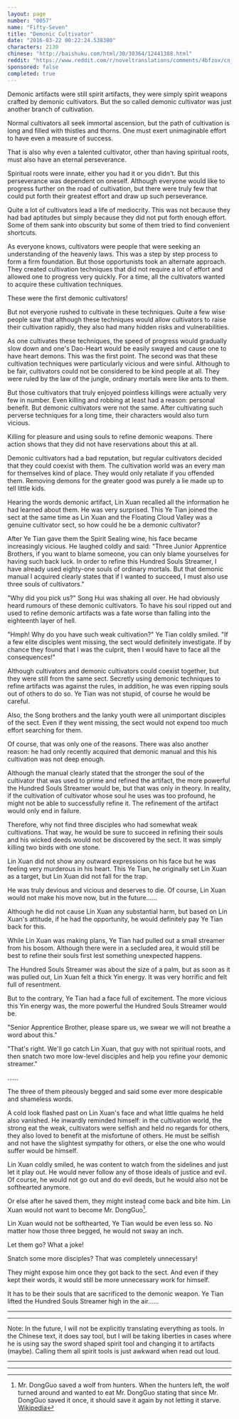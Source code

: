 ```yaml
---
layout: page
number: "0057"
name: "Fifty-Seven"
title: "Demonic Cultivator"
date: "2016-03-22 00:22:24.538380"
characters: 2130
chinese: "http://baishuku.com/html/30/30364/12441388.html"
reddit: "https://www.reddit.com/r/noveltranslations/comments/4bfzox/cn_tempered_immortal_chapter_0057/"
sponsored: false
completed: true
---
```


Demonic artifacts were still spirit artifacts, they were simply spirit weapons crafted by demonic cultivators. But the so called demonic cultivator was just another branch of cultivation.

Normal cultivators all seek immortal ascension, but the path of cultivation is long and filled with thistles and thorns. One must exert unimaginable effort to have even a measure of success.

That is also why even a talented cultivator, other than having spiritual roots, must also have an eternal perseverance.

Spiritual roots were innate, either you had it or you didn't. But this perseverance was dependent on oneself. Although everyone would like to progress further on the road of cultivation, but there were truly few that could put forth their greatest effort and draw up such perseverance.

Quite a lot of cultivators lead a life of mediocrity. This was not because they had bad aptitudes but simply because they did not put forth enough effort. Some of them sank into obscurity but some of them tried to find convenient shortcuts.

As everyone knows, cultivators were people that were seeking an understanding of the heavenly laws. This was a step by step process to form a firm foundation. But those opportunists took an alternate approach. They created cultivation techniques that did not require a lot of effort and allowed one to progress very quickly. For a time, all the cultivators wanted to acquire these cultivation techniques.

These were the first demonic cultivators!

But not everyone rushed to cultivate in these techniques. Quite a few wise people saw that although these techniques would allow cultivators to raise their cultivation rapidly, they also had many hidden risks and vulnerabilities.

As one cultivates these techniques, the speed of progress would gradually slow down and one's Dao-Heart would be easily swayed and cause one to have heart demons. This was the first point. The second was that these cultivation techniques were particularly vicious and were sinful. Although to be fair, cultivators could not be considered to be kind people at all. They were ruled by the law of the jungle, ordinary mortals were like ants to them.

But those cultivators that truly enjoyed pointless killings were actually very few in number. Even killing and robbing at least had a reason: personal benefit. But demonic cultivators were not the same. After cultivating such perverse techniques for a long time, their characters would also turn vicious.

Killing for pleasure and using souls to refine demonic weapons. There action shows that they did not have reservations about this at all.

Demonic cultivators had a bad reputation, but regular cultivators decided that they could coexist with them. The cultivation world was an every man for themselves kind of place. They would only retaliate if you offended them. Removing demons for the greater good was purely a lie made up to tell little kids.

Hearing the words demonic artifact, Lin Xuan recalled all the information he had learned about them. He was very surprised. This Ye Tian joined the sect at the same time as Lin Xuan and the Floating Cloud Valley was a genuine cultivator sect, so how could he be a demonic cultivator?

After Ye Tian gave them the Spirit Sealing wine, his face became increasingly vicious. He laughed coldly and said: "Three Junior Apprentice Brothers, if you want to blame someone, you can only blame yourselves for having such back luck. In order to refine this Hundred Souls Streamer, I have already used eighty-one souls of ordinary mortals. But that demonic manual I acquired clearly states that if I wanted to succeed, I must also use three souls of cultivators."

"Why did you pick us?" Song Hui was shaking all over. He had obviously heard rumours of these demonic cultivators. To have his soul ripped out and used to refine demonic artifacts was a fate worse than falling into the eighteenth layer of hell.

"Hmph! Why do you have such weak cultivation?" Ye Tian coldly smiled. "If a few elite disciples went missing, the sect would definitely investigate. If by chance they found that I was the culprit, then I would have to face all the consequences!"

Although cultivators and demonic cultivators could coexist together, but they were still from the same sect. Secretly using demonic techniques to refine artifacts was against the rules, in addition, he was even ripping souls out of others to do so. Ye Tian was not stupid, of course he would be careful.

Also, the Song brothers and the lanky youth were all unimportant disciples of the sect. Even if they went missing, the sect would not expend too much effort searching for them.

Of course, that was only one of the reasons. There was also another reason: he had only recently acquired that demonic manual and this his cultivation was not deep enough.

Although the manual clearly stated that the stronger the soul of the cultivator that was used to prime and refined the artifact, the more powerful the Hundred Souls Streamer would be, but that was only in theory. In reality, if the cultivation of cultivator whose soul he uses was too profound, he might not be able to successfully refine it. The refinement of the artifact would only end in failure.

Therefore, why not find three disciples who had somewhat weak cultivations. That way, he would be sure to succeed in refining their souls and his wicked deeds would not be discovered by the sect. It was simply killing two birds with one stone.

Lin Xuan did not show any outward expressions on his face but he was feeling very murderous in his heart. This Ye Tian, he originally set Lin Xuan as a target, but Lin Xuan did not fall for the trap.

He was truly devious and vicious and deserves to die. Of course, Lin Xuan would not make his move now, but in the future......

Although he did not cause Lin Xuan any substantial harm, but based on Lin Xuan's attitude, if he had the opportunity, he would definitely pay Ye Tian back for this.

While Lin Xuan was making plans, Ye Tian had pulled out a small streamer from his bosom. Although there were in a secluded area, it would still be best  to refine their souls first lest something unexpected happens.

The Hundred Souls Streamer was about the size of a palm, but as soon as it was pulled out, Lin Xuan felt a thick Yin energy. It was very horrific and felt full of resentment.

But to the contrary, Ye Tian had a face full of excitement. The more vicious this Yin energy was, the more powerful the Hundred Souls Streamer would be.

"Senior Apprentice Brother, please spare us, we swear we will not breathe a word about this."

"That's right. We'll go catch Lin Xuan, that guy with not spiritual roots, and then snatch two more low-level disciples and help you refine your demonic streamer."

......

The three of them piteously begged and said some ever more despicable and shameless words.

A cold look flashed past on Lin Xuan's face and what little qualms he held also vanished. He inwardly reminded himself: in the cultivation world, the strong eat the weak, cultivators were selfish and held no regards for others,  they also loved to benefit at the misfortune of others. He must be selfish and not have the slightest sympathy for others, or else the one who would suffer would be himself.

Lin Xuan coldly smiled, he was content to watch from the sidelines and just let it play out. He would never follow any of those ideals of justice and evil. Of course, he would not go out and do evil deeds, but he would also not be softhearted anymore.

Or else after he saved them, they might instead come back and bite him. Lin Xuan would not want to become Mr. DongGuo[^1].

Lin Xuan would not be softhearted, Ye Tian would be even less so. No matter how those three begged, he would not sway an inch.

Let them go? What a joke!

Snatch some more disciples? That was completely unnecessary!

They might expose him once they got back to the sect. And even if they kept their words, it would still be more unnecessary work for himself.

It has to be their souls that are sacrificed to the demonic weapon. Ye Tian lifted the Hundred Souls Streamer high in the air......

- - -
- - -

Note: In the future, I will not be explicitly translating everything as tools. In the Chinese text, it does say tool, but I will be taking liberties in cases where he is using say the sword shaped spirit tool and changing it to artifacts (maybe). Calling them all spirit tools is just awkward when read out loud.

- - -
- - -

[^1]: Mr. DongGuo saved a wolf from hunters. When the hunters left, the wolf turned around and wanted to eat Mr. DongGuo stating that since Mr. DongGuo saved it once, it should save it again by not letting it starve. [Wikipedia](https://en.wikipedia.org/wiki/The_Wolf_of_Zhongshan#Synopsis)


